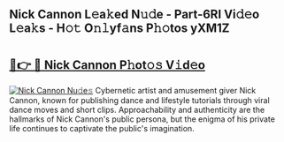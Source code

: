## Nick Cannon L𝚎a𝚔ed N𝚞𝚍e - Part-6RI Vi𝚍𝚎o L𝚎a𝚔s - H𝚘𝚝 O𝚗𝚕yf𝚊ns P𝚑𝚘tos yXM1Z

# <h2><a href="http://kf3082v.oniu.top/?m=Nick+Cannon">🔗👉 🔴 Nick Cannon P𝚑ot𝚘𝚜 V𝚒d𝚎o</a></h2>

[![Nick Cannon Nu𝚍e𝚜](https://i.imgur.com/0qMVB7G.gif)](http://kf3082v.oniu.top/?m=Nick+Cannon)
Cybernetic artist and amusement giver Nick Cannon, known for publishing dance and lifestyle tutorials through viral dance moves and short clips. Approachability and authenticity are the hallmarks of Nick Cannon's public persona, but the enigma of his private life continues to captivate the public's imagination.  
